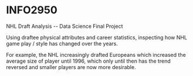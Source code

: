 # INFO2950
NHL Draft Analysis -- Data Science Final Project

Using draftee physical attributes and career statistics, inspecting how NHL game play / style has changed over the years. 

For example, the NHL increasingly drafted Europeans which increased the average size of player until 1996, which only until then has the trend reversed and smaller players are now more desirable. 
